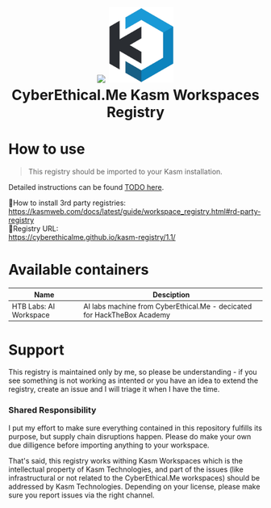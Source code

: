 <h1 align="center">
  <br>
  <img height="150" src="https://avatars.githubusercontent.com/u/86462491">
  <img height="150" src="site/public/kasm-logo-transparent.png">
  <br>
  CyberEthical.Me Kasm Workspaces Registry
  <br>
</h1>

# How to use

> This registry should be imported to your Kasm installation.

Detailed instructions can be found [TODO here](https://blog.cyberethical.me).

🔸How to install 3rd party registries:  
https://kasmweb.com/docs/latest/guide/workspace_registry.html#rd-party-registry  
🔸Registry URL:  
https://cyberethicalme.github.io/kasm-registry/1.1/

# Available containers

|Name|Desciption|
|---|---|
|HTB Labs: AI Workspace|AI labs machine from CyberEthical.Me - decicated for HackTheBox Academy|

# Support

This registry is maintained only by me, so please be understanding - if you see something is not working as intented or you have an idea to extend the registry, create an issue and I will triage it when I have the time.

### Shared Responsibility

I put my effort to make sure everything contained in this repository fulfills its purpose, but supply chain disruptions happen. Please do make your own due dilligence before importing anything to your workspace.

That's said, this registry works withing Kasm Workspaces which is the intellectual property of Kasm Technologies, and part of the issues (like infrastructural or not related to the CyberEthical.Me workspaces) should be addressed by Kasm Technologies. Depending on your license, please make sure you report issues via the right channel.